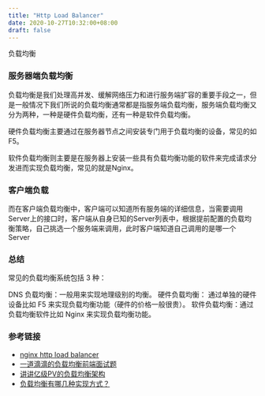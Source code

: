 ```yaml
---
title: "Http Load Balancer"
date: 2020-10-27T10:32:00+08:00
draft: false
---
```


负载均衡



### 服务器端负载均衡

负载均衡是我们处理高并发、缓解网络压力和进行服务端扩容的重要手段之一，但是一般情况下我们所说的负载均衡通常都是指服务端负载均衡，服务端负载均衡又分为两种，一种是硬件负载均衡，还有一种是软件负载均衡。

硬件负载均衡主要通过在服务器节点之间安装专门用于负载均衡的设备，常见的如F5。

软件负载均衡则主要是在服务器上安装一些具有负载均衡功能的软件来完成请求分发进而实现负载均衡，常见的就是Nginx。



### 客户端负载

而在客户端负载均衡中，客户端可以知道所有服务端的详细信息，当需要调用 Server上的接口时，客户端从自身已知的Server列表中，根据提前配置的负载均衡策略，自己挑选一个服务端来调用，此时客户端知道自己调用的是哪一个 Server

### 总结

常见的负载均衡系统包括 3 种：

DNS 负载均衡：一般用来实现地理级别的均衡。
硬件负载均衡： 通过单独的硬件设备比如 F5 来实现负载均衡功能（硬件的价格一般很贵）。
软件负载均衡：通过负载均衡软件比如 Nginx 来实现负载均衡功能。

### 参考链接 

- [nginx http load balancer](https://docs.nginx.com/nginx/admin-guide/load-balancer/http-load-balancer/)
- [一道滴滴的负载均衡前端面试题](https://zhuanlan.zhihu.com/p/25600864)
- [讲讲亿级PV的负载均衡架构](https://zhuanlan.zhihu.com/p/61847281)
- [负载均衡有哪几种实现方式？](https://zhuanlan.zhihu.com/p/128565873)
